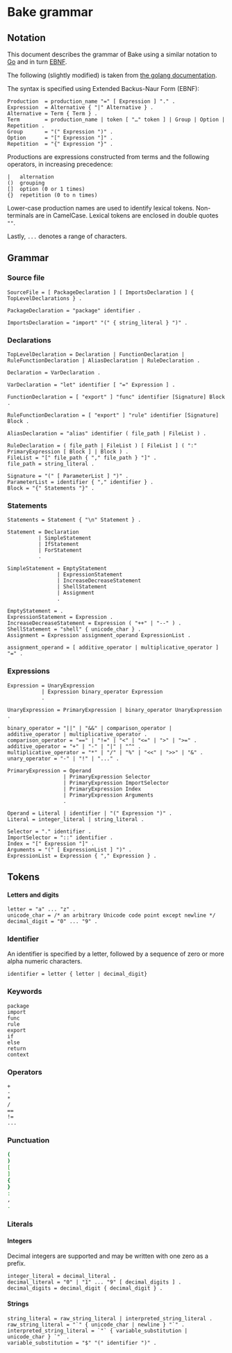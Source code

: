 # Bake grammar

## Notation

This document describes the grammar of Bake using a similar notation to [Go](https://golang.org/ref/spec) and in turn  [EBNF](https://en.wikipedia.org/wiki/Extended_Backus–Naur_form).

The following (slightly modified) is taken from [the golang documentation](https://golang.org/ref/spec).

The syntax is specified using Extended Backus-Naur Form (EBNF):

```
Production  = production_name "=" [ Expression ] "." .
Expression  = Alternative { "|" Alternative } .
Alternative = Term { Term } .
Term        = production_name | token [ "…" token ] | Group | Option | Repetition .
Group       = "(" Expression ")" .
Option      = "[" Expression "]" .
Repetition  = "{" Expression "}" .
```

Productions are expressions constructed from terms and the following operators, in increasing precedence:

```
|   alternation
()  grouping
[]  option (0 or 1 times)
{}  repetition (0 to n times)
```

Lower-case production names are used to identify lexical tokens. Non-terminals are in CamelCase. Lexical tokens are enclosed in double quotes `""`.

Lastly, `...` denotes a range of characters.

## Grammar

### Source file

```
SourceFile = [ PackageDeclaration ] [ ImportsDeclaration ] { TopLevelDeclarations } .

PackageDeclaration = "package" identifier .

ImportsDeclaration = "import" "(" { string_literal } ")" .
```

### Declarations

```
TopLevelDeclaration = Declaration | FunctionDeclaration | RuleFunctionDeclaration | AliasDeclaration | RuleDeclaration .

Declaration = VarDeclaration .

VarDeclaration = "let" identifier [ "=" Expression ] .

FunctionDeclaration = [ "export" ] "func" identifier [Signature] Block .

RuleFunctionDeclaration = [ "export" ] "rule" identifier [Signature] Block .

AliasDeclaration = "alias" identifier ( file_path | FileList ) .

RuleDeclaration = ( file_path | FileList ) [ FileList ] ( ":" PrimaryExpression [ Block ] | Block ) .
FileList = "[" file_path { "," file_path } "]" .
file_path = string_literal .

Signature = "(" [ ParameterList ] ")" .
ParameterList = identifier { "," identifier } .
Block = "{" Statements "}" .
```

### Statements

```
Statements = Statement { "\n" Statement } .

Statement = Declaration
          | SimpleStatement
          | IfStatement
          | ForStatement
          .

SimpleStatement = EmptyStatement
                | ExpressionStatement
                | IncreaseDecreaseStatement
                | ShellStatement
                | Assignment
                .

EmptyStatement = .
ExpressionStatement = Expression .
IncreaseDecreaseStatement = Expression ( "++" | "--" ) .
ShellStatement = "shell" { unicode_char } .
Assignment = Expression assignment_operand ExpressionList .

assignment_operand = [ additive_operator | multiplicative_operator ] "=" .
```

### Expressions


```ebnf
Expression = UnaryExpression
           | Expression binary_operator Expression
           .

UnaryExpression = PrimaryExpression | binary_operator UnaryExpression .

binary_operator = "||" | "&&" | comparison_operator | additive_operator | multiplicative_operator .
comparison_operator = "==" | "!=" | "<" | "<=" | ">" | ">=" .
additive_operator = "+" | "-" | "|" | "^" .
multiplicative_operator = "*" | "/" | "%" | "<<" | ">>" | "&" .
unary_operator = "-" | "!" | "..." .

PrimaryExpression = Operand
                  | PrimaryExpression Selector
                  | PrimaryExpression ImportSelector
                  | PrimaryExpression Index
                  | PrimaryExpression Arguments
                  .

Operand = Literal | identifier | "(" Expression ")" .
Literal = integer_literal | string_literal .

Selector = "." identifier .
ImportSelector = "::" identifier .
Index = "[" Expression "]" .
Arguments = "(" [ ExpressionList ] ")" .
ExpressionList = Expression { "," Expression } .
```

## Tokens

#### Letters and digits

```
letter = "a" ... "z" .
unicode_char = /* an arbitrary Unicode code point except newline */
decimal_digit = "0" ... "9" .
```

### Identifier

An identifier is specified by a letter, followed by a sequence of zero or more alpha numeric characters.

```
identifier = letter { letter | decimal_digit}
```

### Keywords

```
package
import
func
rule
export
if
else
return
context
```

### Operators

```
+
-
*
/
==
!=
...
```

### Punctuation

```sh
(
)
[
]
{
}
:
,
.
```

### Literals

#### Integers

Decimal integers are supported and may be written with one zero as a prefix.

```
integer_literal = decimal_literal .
decimal_literal = "0" | "1" ... "9" [ decimal_digits ] .
decimal_digits = decimal_digit { decimal_digit } .
```

#### Strings

```
string_literal = raw_string_literal | interpreted_string_literal .
raw_string_literal = "`" { unicode_char | newline } "`" .
interpreted_string_literal = `"` { variable_substitution | unicode_char } `"` .
variable_substitution = "$" "(" identifier ")" .
```

